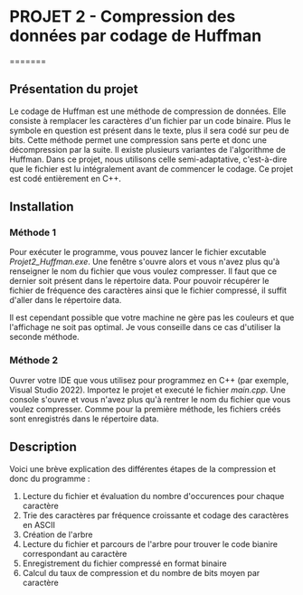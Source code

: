# PROJET 2 - Compression des données par codage de Huffman
=======

## Présentation du projet


Le codage de Huffman est une méthode de compression de données. Elle consiste à remplacer les caractères d'un fichier par un code binaire. Plus le symbole en question est présent dans le texte, plus il sera codé sur peu de bits. Cette méthode permet une compression sans perte et donc une décompression par la suite.
Il existe plusieurs variantes de l'algorithme de Huffman. Dans ce projet, nous utilisons celle semi-adaptative, c'est-à-dire que le fichier est lu intégralement avant de commencer le codage.
Ce projet est codé entièrement en C++.


## Installation

### Méthode 1

Pour exécuter le programme, vous pouvez lancer le fichier excutable *Projet2_Huffman.exe*. Une fenêtre s'ouvre alors et vous n'avez plus qu'à renseigner le nom du fichier que vous voulez compresser. Il faut que ce dernier soit présent dans le répertoire data.
Pour pouvoir récupérer le fichier de fréquence des caractères ainsi que le fichier compressé, il suffit d'aller dans le répertoire data.

Il est cependant possible que votre machine ne gère pas les couleurs et que l'affichage ne soit pas optimal. Je vous conseille dans ce cas d'utiliser la seconde méthode.

### Méthode 2

Ouvrer votre IDE que vous utilisez pour programmez en C++ (par exemple, Visual Studio 2022). Importez le projet et executé le fichier *main.cpp*. Une console s'ouvre et vous n'avez plus qu'à rentrer le nom du fichier que vous voulez compresser.
Comme pour la première méthode, les fichiers créés sont enregistrés dans le répertoire data.


## Description

Voici une brève explication des différentes étapes de la compression et donc du programme :

1. Lecture du fichier et évaluation du nombre d'occurences pour chaque caractère
2. Trie des caractères par fréquence croissante et codage des caractères en ASCII
3. Création de l'arbre
4. Lecture du fichier et parcours de l'arbre pour trouver le code bianire correspondant au caractère
5. Enregistrement du fichier compressé en format binaire
6. Calcul du taux de compression et du nombre de bits moyen par caractère 